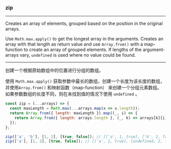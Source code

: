 ### zip

------------

Creates an array of elements, grouped based on the position in the original arrays.

Use `Math.max.apply()` to get the longest array in the arguments.
Creates an array with that length as return value and use `Array.from()` with a map-function to create an array of grouped elements.
If lengths of the argument-arrays vary, `undefined` is used where no value could be found.

------------

创建一个根据原始数组中的位置进行分组的数组。

使用 `Math.max.apply()` 获取参数中最长的数组，创建一个长度为该长度的数组，并使用`Array.from()`  和映射函数（map-function） 来创建一个分组元素数组。 如果参数数组的长度不同，则在未找到值的情况下使用 `undefined` 。

```js
const zip = (...arrays) => {
  const maxLength = Math.max(...arrays.map(x => x.length));
  return Array.from({ length: maxLength }).map((_, i) => {
    return Array.from({ length: arrays.length }, (_, k) => arrays[k][i]);
  });
};
```

```js
zip(['a', 'b'], [1, 2], [true, false]); // [['a', 1, true], ['b', 2, false]]
zip(['a'], [1, 2], [true, false]); // [['a', 1, true], [undefined, 2, false]]
```
